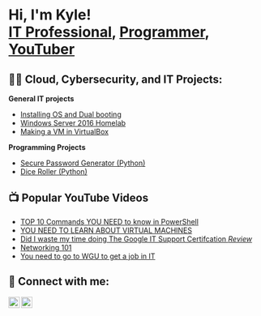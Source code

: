 <h1>Hi, I'm Kyle! <br/><a href="https://www.linkedin.com/in/kyle-dailey/">IT Professional</a>, <a href="https://github.com/Ky1eD">Programmer</a>,  <a href="https://youtube.com/@KMTech17?si=0JXDWcpnMirpD0Tv">YouTuber</a></h1>

<h2>👨‍💻 Cloud, Cybersecurity, and IT Projects:</h2>
 <b>General IT projects</b>
 
- [Installing OS and Dual booting](https://github.com/Ky1eD/DualBootSetupLab)
- [Windows Server 2016 Homelab](https://github.com/Ky1eD/Homelab)
- [Making a VM in VirtualBox](https://github.com/Ky1eD/Homelab)

 <b>Programming Projects</b>
- [Secure Password Generator (Python)](https://github.com/Ky1eD/PasswordGenerator) 
- [Dice Roller (Python)](https://github.com/Ky1eD/DiceRoller)

<h2>📺 Popular YouTube Videos</h2>

- [TOP 10 Commands YOU NEED to know in PowerShell](https://www.youtube.com/watch?v=oi6i_ImOmvc&t=7s)    
- [YOU NEED TO LEARN ABOUT VIRTUAL MACHINES](https://www.youtube.com/watch?v=05wNMdOP5HI&t=15s)
- [Did I waste my time doing The Google IT Support Certifcation *Review*](https://www.youtube.com/watch?v=DawbhGcQeWs)
- [Networking 101](https://www.youtube.com/watch?v=7UdrAAuIk5M)
- [You need to go to WGU to get a job in IT](https://www.youtube.com/watch?v=pAacxZX9q3Y)

<h2> 🤳 Connect with me:</h2>

[<img align="left" alt="JoshMadakor | YouTube" width="22px" src="https://cdn.jsdelivr.net/npm/simple-icons@v3/icons/youtube.svg" />][youtube]
[<img align="left" alt="JoshMadakor | LinkedIn" width="22px" src="https://cdn.jsdelivr.net/npm/simple-icons@v3/icons/linkedin.svg" />][linkedin]


[youtube]: https://youtube.com/@KMTech17?si=0JXDWcpnMirpD0Tv
[linkedin]: https://linkedin.com/in/kyle-dailey

<!--
**joshmadakor1/joshmadakor1** is a ✨ _special_ ✨ repository because its `README.md` (this file) appears on your GitHub profile.

Here are some ideas to get you started:

- 🔭 I’m currently working on ...
- 🌱 I’m currently learning ...
- 👯 I’m looking to collaborate on ...
- 🤔 I’m looking for help with ...
- 💬 Ask me about ...
- 📫 How to reach me: ...
- 😄 Pronouns: ...
- ⚡ Fun fact: ...
-->
